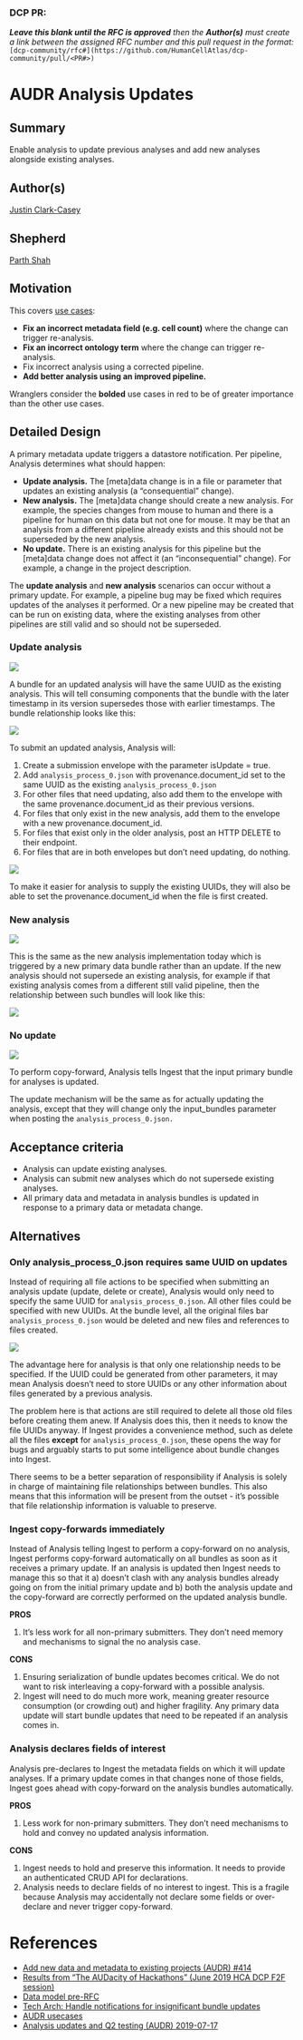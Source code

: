 ### DCP PR:

***Leave this blank until the RFC is approved** then the **Author(s)** must create a link between the assigned RFC
number and this pull request in the format:*
`[dcp-community/rfc#](https://github.com/HumanCellAtlas/dcp-community/pull/<PR#>)`

# AUDR Analysis Updates

## Summary
Enable analysis to update previous analyses and add new analyses alongside existing analyses.

## Author(s)
[Justin Clark-Casey](mailto:justincc@ebi.ac.uk)

## Shepherd
[Parth Shah](mailto:pshah@chanzuckerberg.com)

## Motivation
This covers [use cases](https://docs.google.com/document/d/1rI8PCASomdAHznyWQceRJGv4-wtg-P5Rm-rI_uJLjtE/edit#):

* **Fix an incorrect metadata field (e.g. cell count)** where the change can trigger re-analysis.
* **Fix an incorrect ontology term** where the change can trigger re-analysis.
* Fix incorrect analysis using a corrected pipeline.
* **Add better analysis using an improved pipeline.**

Wranglers consider the **bolded** use cases in red to be of greater importance than the other use cases.

## Detailed Design
A primary metadata update triggers a datastore notification. Per pipeline, Analysis determines what should happen:

* **Update analysis.** The [meta]data change is in a file or parameter that updates an existing analysis (a “consequential” change).
* **New analysis.** The [meta]data change should create a new analysis. For example, the species changes from mouse to human and there is a pipeline for human on this data but not one for mouse. It may be that an analysis from a different pipeline already exists and this should not be superseded by the new analysis.
* **No update.** There is an existing analysis for this pipeline but the [meta]data change does not affect it (an “inconsequential” change). For example, a change in the project description.

The **update analysis** and **new analysis** scenarios can occur without a primary update. For example, a pipeline bug may be fixed which requires updates of the analyses it performed. Or a new pipeline may be created that can be run on existing data, where the existing analyses from other pipelines are still valid and so should not be superseded.

### Update analysis

![](../images/0000-update-analysis.png)

A bundle for an updated analysis will have the same UUID as the existing analysis. This will tell consuming components that the bundle with the later timestamp in its version supersedes those with earlier timestamps. The bundle relationship looks like this:

![](../images/0000-update-bundle-relationships.png)

To submit an updated analysis, Analysis will:

1. Create a submission envelope with the parameter isUpdate = true.
2. Add `analysis_process_0.json` with provenance.document_id set to the same UUID as the existing `analysis_process_0.json`
3. For other files that need updating, also add them to the envelope with the same provenance.document_id as their previous versions.
4. For files that only exist in the new analysis, add them to the envelope with a new provenance.document_id.
5. For files that exist only in the older analysis, post an HTTP DELETE to their endpoint.
6. For files that are in both envelopes but don’t need updating, do nothing.

![](../images/0000-update-file-relationships.png)

To make it easier for analysis to supply the existing UUIDs, they will also be able to set the provenance.document_id when the file is first created.

### New analysis
![](../images/0000-new-analysis.png)

This is the same as the new analysis implementation today which is triggered by a new primary data bundle rather than an update. If the new analysis should not supersede an existing analysis, for example if that existing analysis comes from a different still valid pipeline, then the relationship between such bundles will look like this:

![](../images/0000-new-bundle-relationships.png)

### No update
![](../images/0000-no-update.png)

To perform copy-forward, Analysis tells Ingest that the input primary bundle for analyses is updated.

The update mechanism will be the same as for actually updating the analysis, except that they will change only the input_bundles parameter when posting the `analysis_process_0.json.`

## Acceptance criteria
*  Analysis can update existing analyses.
*  Analysis can submit new analyses which do not supersede existing analyses.
*  All primary data and metadata in analysis bundles is updated in response to a primary data or metadata change.

## Alternatives

### Only analysis_process_0.json requires same UUID on updates
Instead of requiring all file actions to be specified when submitting an analysis update (update, delete or create), Analysis would only need to specify the same UUID for `analysis_process_0.json`. All other files could be specified with new UUIDs. At the bundle level, all the original files bar `analysis_process_0.json` would be deleted and new files and references to files created.

![](../images/0000-analysis-process-only-file-relationships.png)

The advantage here for analysis is that only one relationship needs to be specified. If the UUID could be generated from other parameters, it may mean Analysis doesn’t need to store UUIDs or any other information about files generated by a previous analysis.

The problem here is that actions are still required to delete all those old files before creating them anew. If Analysis does this, then it needs to know the file UUIDs anyway. If Ingest provides a convenience method, such as delete all the files **except** for `analysis_process_0.json`, these opens the way for bugs and arguably starts to put some intelligence about bundle changes into Ingest.

There seems to be a better separation of responsibility if Analysis is solely in charge of maintaining file relationships between bundles. This also means that this information will be present from the outset - it’s possible that file relationship information is valuable to preserve.

### Ingest copy-forwards immediately
Instead of Analysis telling Ingest to perform a copy-forward on no analysis, Ingest performs copy-forward automatically on all bundles as soon as it receives a primary update. If an analysis is updated then Ingest needs to manage this so that it a) doesn’t clash with any analysis bundles already going on from the initial primary update and b) both the analysis update and the copy-forward are correctly performed on the updated analysis bundle.

**PROS**
1. It’s less work for all non-primary submitters. They don’t need memory and mechanisms to signal the no analysis case.

**CONS**
1. Ensuring serialization of bundle updates becomes critical. We do not want to risk interleaving a copy-forward with a possible analysis.
2. Ingest will need to do much more work, meaning greater resource consumption (or crowding out) and higher fragility. Any primary data update will start bundle updates that need to be repeated if an analysis comes in.

### Analysis declares fields of interest

Analysis pre-declares to Ingest the metadata fields on which it will update analyses. If a primary update comes in that changes none of those fields, Ingest goes ahead with copy-forward on the analysis bundles automatically.

**PROS**
1. Less work for non-primary submitters. They don’t need mechanisms to hold and convey no updated analysis information.

**CONS**
1. Ingest needs to hold and preserve this information. It needs to provide an authenticated CRUD API for declarations.
2. Analysis needs to declare fields of no interest to ingest. This is a fragile because Analysis may accidentally not declare some fields or over-declare and never trigger copy-forward.

# References
* [Add new data and metadata to existing projects (AUDR) #414](https://app.zenhub.com/workspaces/dcp-5ac7bcf9465cb172b77760d9/issues/humancellatlas/dcp/414)
* [Results from “The AUDacity of Hackathons” (June 2019 HCA DCP F2F session)](https://docs.google.com/document/d/1ifzy4lQtdIm0NvDpEuuQ2tD8ku9IPvn7sPjOg9BhliA)
* [Data model pre-RFC](https://docs.google.com/document/d/1CdIJ_pBdiiQUFh8kYARRhMXvhKXGERG3bdv763tpAKI/)
* [Tech Arch: Handle notifications for insignificant bundle updates](https://docs.google.com/presentation/d/1_snBHeCVPjLmgZPKH2SbHk_I3-s6jLlEkPtz0eUY_Xc/edit?ts=5cfa7ddc)
* [AUDR usecases](https://docs.google.com/document/d/1rI8PCASomdAHznyWQceRJGv4-wtg-P5Rm-rI_uJLjtE/edit)
* [Analysis updates and Q2 testing (AUDR) 2019-07-17](https://docs.google.com/presentation/d/1iZOoVYy4t3cG0VUMEj0swe9BfGJJ4_G1L4XOgvxSRvY)
